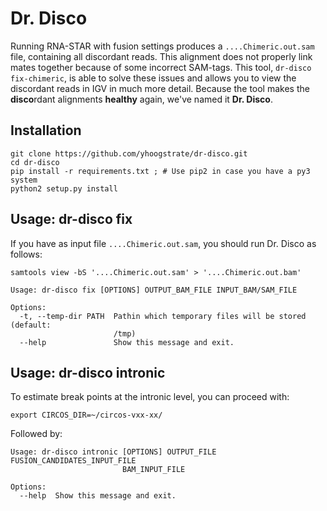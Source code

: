 Dr. Disco
=========

Running RNA-STAR with fusion settings produces a ``....Chimeric.out.sam`` file, containing all discordant reads. This alignment does not properly link mates together because of some incorrect SAM-tags. This tool, `dr-disco fix-chimeric`, is able to solve these issues and allows you to view the discordant reads in IGV in much more detail. Because the tool makes the **disco**rdant alignments **healthy** again, we've named it **Dr. Disco**.

Installation
------------
```
git clone https://github.com/yhoogstrate/dr-disco.git
cd dr-disco
pip install -r requirements.txt ; # Use pip2 in case you have a py3 system
python2 setup.py install
```

Usage: dr-disco fix
-------------------
If you have as input file `....Chimeric.out.sam`, you should run Dr. Disco as follows:

```
samtools view -bS '....Chimeric.out.sam' > '....Chimeric.out.bam'
```
```
Usage: dr-disco fix [OPTIONS] OUTPUT_BAM_FILE INPUT_BAM/SAM_FILE

Options:
  -t, --temp-dir PATH  Pathin which temporary files will be stored (default:
                       /tmp)
  --help               Show this message and exit.
```

Usage: dr-disco intronic
------------------------
To estimate break points at the intronic level, you can proceed with:

```
export CIRCOS_DIR=~/circos-vxx-xx/
```

Followed by:
```
Usage: dr-disco intronic [OPTIONS] OUTPUT_FILE FUSION_CANDIDATES_INPUT_FILE
                         BAM_INPUT_FILE

Options:
  --help  Show this message and exit.
```
